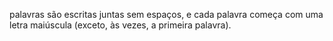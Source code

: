 palavras são escritas juntas sem espaços, e cada palavra começa com uma letra maiúscula (exceto, às vezes, a primeira palavra).